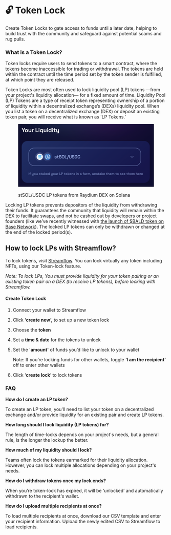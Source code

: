# 🔓 Token Lock

Create Token Locks to gate access to funds until a later date, helping to build trust with the community and safeguard against potential scams and rug pulls.

### What is a Token Lock?

Token locks require users to send tokens to a smart contract, where the tokens become inaccessible for trading or withdrawal. The tokens are held within the contract until the time period set by the token sender is fulfilled, at which point they are released.

Token Locks are most often used to lock liquidity pool (LP) tokens —from your project's liquidity allocation— for a fixed amount of time. Liquidity Pool (LP) Tokens are a type of receipt token representing ownership of a portion of liquidity within a decentralized exchange’s (DEXs) liquidity pool. When you list a token on a decentralized exchange (DEX) or deposit an existing token pair, you will receive what is known as 'LP Tokens.’

<figure><img src="../.gitbook/assets/Screen Shot 2023-08-02 at 12.12.36 PM.png" alt=""><figcaption><p>stSOL/USDC LP tokens from Raydium DEX on Solana</p></figcaption></figure>

Locking LP tokens prevents depositors of the liquidity from withdrawing their funds. It guarantees the community that liquidity will remain within the DEX to facilitate swaps, and not be cashed out by developers or project founders (like we’ve recently witnessed with [the launch of $BALD token on Base Network](https://cointelegraph.com/news/bald-token-developer-denies-rug-pull-price-falls-post-launch)). The locked LP tokens can only be withdrawn or changed at the end of the locked period(s).

## How to lock LPs with Streamflow?

To lock tokens, visit [Streamflow](https://app.streamflow.finance). You can lock virtually any token including NFTs, using our Token-lock feature.

_Note: To lock LPs, You must provide liquidity for your token pairing or an existing token pair on a DEX (to receive LP tokens), before locking with Streamflow._

#### Create Token Lock

1. Connect your wallet to Streamflow
2. Click **‘create new’,** to set up a new token lock
3. Choose the **token**
4. Set a **time & date** for the tokens to unlock
5.  Set the '**amount'** of funds you’d like to unlock to your wallet

    Note: If you’re locking funds for other wallets, toggle **‘I am the recipient’** off to enter other wallets
6. Click ‘**create lock**’ to lock tokens

### FAQ

**How do I create an LP token?**

To create an LP token, you'll need to list your token on a decentralized exchange and/or provide liquidity for an existing pair and create LP tokens.

**How long should I lock liquidity (LP tokens) for?**

The length of time-locks depends on your project's needs, but a general rule, is the longer the lockup the better.

**How much of my liquidity should I lock?**

Teams often lock the tokens earmarked for their liquidity allocation. However, you can lock multiple allocations depending on your project's needs.

**How do I withdraw tokens once my lock ends?**

When you’re token-lock has expired, it will be ‘unlocked’ and automatically withdrawn to the recipient's wallet.

**How do I upload multiple recipients at once?**

To load multiple recipients at once, download our CSV template and enter your recipient information. Upload the newly edited CSV to Streamflow to load recipients.
